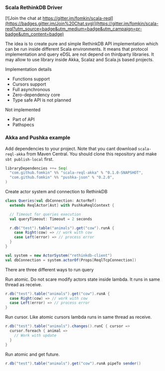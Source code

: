### Scala RethinkDB Driver

[![Join the chat at https://gitter.im/fomkin/scala-reql](https://badges.gitter.im/Join%20Chat.svg)](https://gitter.im/fomkin/scala-reql?utm_source=badge&utm_medium=badge&utm_campaign=pr-badge&utm_content=badge)

The idea is to create pure and simple RethinkDB API implementation which
can be run inside different Scala environments. It means that protocol
implementation and query eDSL are not depend on thirdparty libraries.
It may allow to use library inside Akka, Scalaz and Scala.js based projects.

Implementation details

 * Functions support
 * Cursors support
 * Full asynchronous
 * Zero-dependency core 
 * Type safe API is not planned

Not implemented

 * Part of API
 * Pathspecs
 
### Akka and Pushka example

Add dependencies to your project. Note that you 
cant download `scala-reql-akka` from Maven Central. You
should clone this repository and make `sbt publish-local`
first.
 
```scala
libraryDependencies ++= Seq(
  "com.github.fomkin" %% "scala-reql-akka" % "0.1.0-SNAPSHOT",
  "com.github.fomkin" %% "pushka-json" % "0.2.0",
)
```

Create actor system and connection to RethinkDB
 
```scala
class Queries(val dbConnection: ActorRef) 
  extends ReqlActor[Ast] with PushkaReqlContext {

  // Timeout for queries execution
  val queryTimeout: Timeout = 2 seconds

  r.db("test").table("animals").get("cow").runA {
    case Right(cow) => // work with cow
    case Left(error) => // process error  
  }
}

val system = new ActorSystem("rethinkdb-client")
val dbConnection = system.actorOf(Props[ReqlTcpConnection])
```

There are three different ways to run query

Run atomic. Do not scare modify actors state
inside lambda. It runs in same thread as
receive.

```scala
r.db("test").table("animals").get("cow").runA {
  case Right(cow) => // work with cow
  case Left(error) => // process error  
}
```

Run cursor. Like atomic cursors lambda runs
in same thread as receive.

```scala
r.db("test").table("animals").changes().runC { cursor =>
  cursor.foreach { animal => 
    // Work with update
  }
}
```

Run atomic and get future. 

```scala
r.db("test").table("animals").get("cow").runA pipeTo sender()
```
